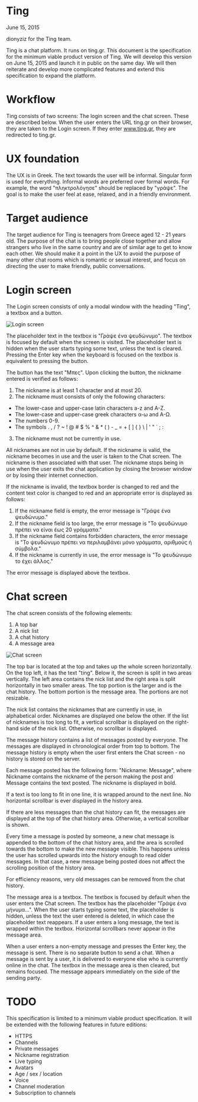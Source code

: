 # Ting

June 15, 2015

dionyziz for the Ting team.

Ting is a chat platform. It runs on ting.gr. This document is the specification
for the minimum viable product version of Ting. We will develop this version on
June 15, 2015 and launch it in public on the same day. We will then reiterate
and develop more complicated features and extend this specification to expand
the platform.

# Workflow
Ting consists of two screens: The login screen and the chat screen. These are
described below. When the user enters the URL ting.gr on their browser, they
are taken to the Login screen. If they enter www.ting.gr, they are redirected
to ting.gr.

# UX foundation
The UX is in Greek. The text towards the user will be informal. Singular
form is used for everything. Informal words are preferred over formal words.
For example, the word "πληκτρολόγησε" should be replaced by "γράψε". The goal
is to make the user feel at ease, relaxed, and in a friendly environment.

# Target audience
The target audience for Ting is teenagers from Greece aged 12 - 21 years old.
The purpose of the chat is to bring people close together and allow strangers
who live in the same country and are of similar age to get to know each other.
We should make it a point in the UX to avoid the purpose of many other chat
rooms which is romantic or sexual interest, and focus on directing the user to
make friendly, public conversations.

# Login screen
The Login screen consists of only a modal window with the heading "Ting", a
textbox and a button.

![Login screen](http://i.imgur.com/FKcFIzW.jpg)

The placeholder text in the textbox is "Γράψε ένα ψευδώνυμο". The textbox is
focused by default when the screen is visited. The placeholder text is hidden
when the user starts typing some text, unless the text is cleared. Pressing the
Enter key when the keyboard is focused on the textbox is equivalent to pressing
the button.

The button has the text "Μπες". Upon clicking the button, the nickname entered
is verified as follows:

1. The nickname is at least 1 character and at most 20.
2. The nickname must consists of only the following characters:
 - The lower-case and upper-case latin characters a-z and A-Z.
 - The lower-case and upper-case greek characters α-ω and Α-Ω.
 - The numbers 0-9.
 - The symbols . , / ? ~ ! @ # $ % ^ & * ( ) - _ = + [ ] { } \ | ' " ` ; :
3. The nickname must not be currently in use.

All nicknames are not in use by default. If the nickname is valid, the
nickname becomes in use and the user is taken to the Chat screen. The nickname
is then associated with that user. The nickname stops being in use when the
user exits the chat application by closing the browser window or by losing
their internet connection.

If the nickname is invalid, the textbox border is changed to red and the
content text color is changed to red and an appropriate error is displayed as
follows:

1. If the nickname field is empty, the error message is "Γράψε ένα ψευδώνυμο."
2. If the nickname field is too large, the error message is "Το ψευδώνυμο
   πρέπει να είναι έως 20 γράμματα."
3. If the nickname field contains forbidden characters, the error message is
   "Το ψευδώνυμο πρέπει να περιλαμβάνει μόνο γράμματα, αριθμούς ή σύμβολα."
4. If the nickname is currently in use, the error message is "Το ψευδώνυμο
   το έχει άλλος."

The error message is displayed above the textbox.

# Chat screen
The chat screen consists of the following elements:

1. A top bar
2. A nick list
3. A chat history
4. A message area

![Chat screen](http://i.imgur.com/ASUdKzG.jpg)

The top bar is located at the top and takes up the whole screen horizontally.
On the top left, it has the text "ting". Below it, the screen is split in two
areas vertically. The left area contains the nick list and the right area is
split horizontally in two smaller areas. The top portion is the larger and is
the chat history. The bottom portion is the message area. The portions are not
resizable.

The nick list contains the nicknames that are currently in use, in alphabetical
order. Nicknames are displayed one below the other. If the list of nicknames is
too long to fit, a vertical scrollbar is displayed on the right-hand side of
the nick list. Otherwise, no scrollbar is displayed.

The message history contains a list of messages posted by everyone. The
messages are displayed in chronological order from top to bottom. The message
history is empty when the user first enters the Chat screen - no history is
stored on the server.

Each message posted has the following form: "Nickname: Message", where
Nickname contains the nickname of the person making the post and Message
contains the text posted. The nickname is displayed in bold.

If a text is too long to fit in one line, it is wrapped around to the next
line. No horizontal scrollbar is ever displayed in the history area.

If there are less messages than the chat history can fit, the messages are
displayed at the top of the chat history area. Otherwise, a vertical scrollbar
is shown.

Every time a message is posted by someone, a new chat message is appended to
the bottom of the chat history area, and the area is scrolled towards the
bottom to make the new message visible. This happens unless the user has
scrolled upwards into the history enough to read older messages. In that case,
a new message being posted does not affect the scrolling position of the
history area.

For efficiency reasons, very old messages can be removed from the chat history.

The message area is a textbox. The textbox is focused by default when the user
enters the Chat screen. The textbox has the placeholder "Γράψε ένα μήνυμα...".
When the user starts typing some text, the placeholder is hidden, unless the
text the user entered is deleted, in which case the placeholder text reappears.
If a user enters a long message, the text is wrapped within the textbox.
Horizontal scrollbars never appear in the message area.

When a user enters a non-empty message and presses the Enter key, the message
is sent. There is no separate button to send a chat. When a message is sent by
a user, it is delivered to everyone else who is currently online in the chat.
The textbox in the message area is then cleared, but remains focused. The
message appears immediately on the side of the sending party.

# TODO
This specification is limited to a minimum viable product specification. It
will be extended with the following features in future editions:

* HTTPS
* Channels
* Private messages
* Nickname registration
* Live typing
* Avatars
* Age / sex / location
* Voice
* Channel moderation
* Subscription to channels
